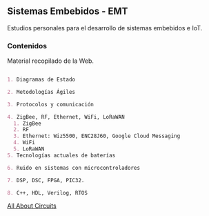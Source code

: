 ## Sistemas Embebidos - EMT

Estudios personales para el desarrollo de sistemas embebidos e IoT. 

### Contenidos

Material recopilado de la Web.

```markdown

1. Diagramas de Estado

2. Metodologías Ágiles

3. Protocolos y comunicación

4. ZigBee, RF, Ethernet, WiFi, LoRaWAN
  1. ZigBee
  2. RF
  3. Ethernet: Wiz5500, ENC28J60, Google Cloud Messaging
  4. WiFi
  5. LoRaWAN
5. Tecnologías actuales de baterías

6. Ruido en sistemas con microcontroladores

7. DSP, DSC, FPGA, PIC32. 

8. C++, HDL, Verilog, RTOS

```

[All About Circuits](https://www.allaboutcircuits.com/)
